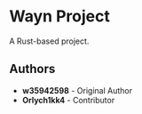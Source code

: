 # Wayn Project

A Rust-based project.

## Authors
- **w35942598** - Original Author
- **Orlych1kk4** - Contributor

